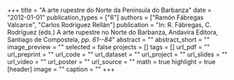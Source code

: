 +++
title = "A arte rupestre do Norte da Península do Barbanza"
date = "2012-01-01"
publication_types = ["6"]
authors = ["Ramón Fábregas Valcarce", "Carlos Rodríguez Rellán"]
publication = "In: R. Fábregas, C. Rodríguez (eds.) A arte rupestre no Norte do Barbanza, Andavira Editora, Santiago de Compostela, _pp. 61--84_"
abstract = ""
abstract_short = ""
image_preview = ""
selected = false
projects = []
tags = []
url_pdf = ""
url_preprint = ""
url_code = ""
url_dataset = ""
url_project = ""
url_slides = ""
url_video = ""
url_poster = ""
url_source = ""
math = true
highlight = true
[header]
image = ""
caption = ""
+++
